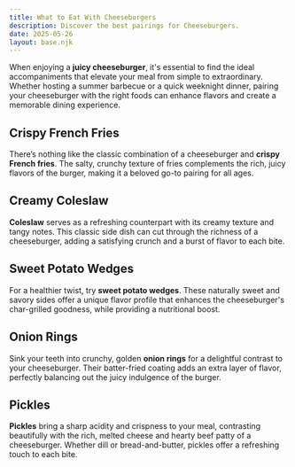 ```yaml
---
title: What to Eat With Cheeseburgers  
description: Discover the best pairings for Cheeseburgers.  
date: 2025-05-26
layout: base.njk
---
```


When enjoying a **juicy cheeseburger**, it's essential to find the ideal accompaniments that elevate your meal from simple to extraordinary. Whether hosting a summer barbecue or a quick weeknight dinner, pairing your cheeseburger with the right foods can enhance flavors and create a memorable dining experience.

## **Crispy French Fries**

There’s nothing like the classic combination of a cheeseburger and **crispy French fries**. The salty, crunchy texture of fries complements the rich, juicy flavors of the burger, making it a beloved go-to pairing for all ages.

## **Creamy Coleslaw**

**Coleslaw** serves as a refreshing counterpart with its creamy texture and tangy notes. This classic side dish can cut through the richness of a cheeseburger, adding a satisfying crunch and a burst of flavor to each bite.

## **Sweet Potato Wedges**

For a healthier twist, try **sweet potato wedges**. These naturally sweet and savory sides offer a unique flavor profile that enhances the cheeseburger's char-grilled goodness, while providing a nutritional boost.

## **Onion Rings**

Sink your teeth into crunchy, golden **onion rings** for a delightful contrast to your cheeseburger. Their batter-fried coating adds an extra layer of flavor, perfectly balancing out the juicy indulgence of the burger.

## **Pickles**

**Pickles** bring a sharp acidity and crispness to your meal, contrasting beautifully with the rich, melted cheese and hearty beef patty of a cheeseburger. Whether dill or bread-and-butter, pickles offer a refreshing touch to each bite.

